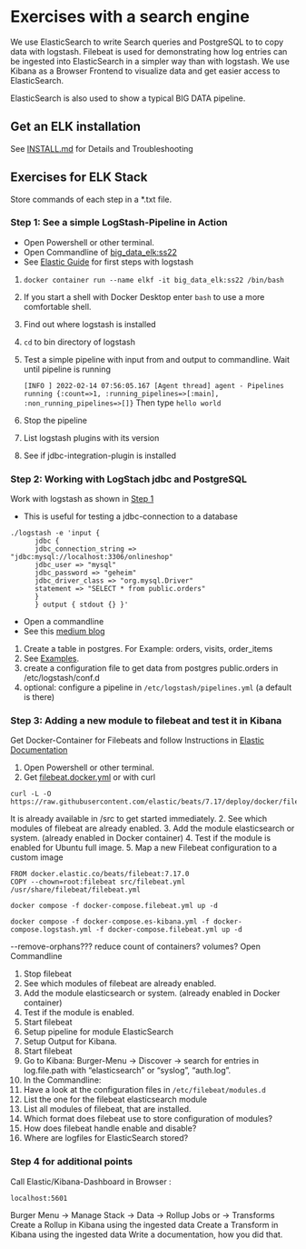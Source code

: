 # Exercises with a search engine

We use ElasticSearch to write Search queries and PostgreSQL to to copy data with logstash.
Filebeat is used for demonstrating how log entries can be ingested into ElasticSearch in a simpler way than with logstash.
We use Kibana as a Browser Frontend to visualize data and get easier access to ElasticSearch.

ElasticSearch is also used to show a typical BIG DATA pipeline.

## Get an ELK installation

See [INSTALL.md](https://github.com/Digital-Media/big_data/blob/main/elk-stack/INSTALL.md) for Details and Troubleshooting

## Exercises for ELK Stack

Store commands of each step in a *.txt file.

### Step 1: See a simple LogStash-Pipeline in Action

- Open Powershell or other terminal.
- Open Commandline of [big_data_elk:ss22](https://github.com/Digital-Media/big_data/blob/main/elk-stack/INSTALL.md#managing-elasticsearch-kibana-logstash-and-filebeat-on-your-own)
- See [Elastic Guide](https://www.elastic.co/guide/en/logstash/current/first-event.html) for first steps with logstash
1. ```shell
   docker container run --name elkf -it big_data_elk:ss22 /bin/bash
   ```
2. If you start a shell with Docker Desktop enter `bash` to use a more comfortable shell.
3. Find out where logstash is installed
4. `cd` to bin directory of logstash
5. Test a simple pipeline with input from and output to commandline. Wait until pipeline is running
   
   `[INFO ] 2022-02-14 07:56:05.167 [Agent thread] agent - Pipelines running {:count=>1, :running_pipelines=>[:main], :non_running_pipelines=>[]}`
   Then type `hello world`
7. Stop the pipeline
8. List logstash plugins with its version
9. See if jdbc-integration-plugin is installed

### Step 2: Working with LogStach jdbc and PostgreSQL

Work with logstash as shown in [Step 1](https://github.com/Digital-Media/big_data/blob/main/elk-stack/EXERCISE.md#step-1-see-a-simple-logstash-pipeline-in-action)

- This is useful for testing a jdbc-connection to a database
```shell
./logstash -e 'input {
      jdbc {
      jdbc_connection_string =>     "jdbc:mysql://localhost:3306/onlineshop"
      jdbc_user => "mysql"
      jdbc_password => "geheim"
      jdbc_driver_class => "org.mysql.Driver"
      statement => "SELECT * from public.orders"
      }
      } output { stdout {} }'
```
- Open a commandline
- See this [medium blog](https://medium.com/@emreceylan/how-to-sync-postgresql-data-to-elasticsearch-572af15845ad)
1. Create a table in postgres. For Example: orders, visits, order_items
2. See [Examples](https://github.com/Digital-Media/big_data/blob/main/elk-stack/src/examples.sql).
3. create a configuration file to get data from postgres public.orders in /etc/logstash/conf.d
4. optional: configure a pipeline in `/etc/logstash/pipelines.yml` (a default is there)

### Step 3: Adding a new module to filebeat and test it in Kibana

Get Docker-Container for Filebeats and follow Instructions in [Elastic Documentation](https://www.elastic.co/guide/en/beats/filebeat/current/running-on-docker.html)

1. Open Powershell or other terminal.
2. Get [filebeat.docker.yml](https://raw.githubusercontent.com/elastic/beats/7.17/deploy/docker/filebeat.docker.yml)
   or with curl
```shell
curl -L -O https://raw.githubusercontent.com/elastic/beats/7.17/deploy/docker/filebeat.docker.yml
```
It is already available in /src to get started immediately.
2. See which modules of filebeat are already enabled.
3. Add the module elasticsearch or system. (already enabled in Docker container)
4. Test if the module is enabled for Ubuntu full image.
5. Map a new Filebeat configuration to a custom image


```shell
FROM docker.elastic.co/beats/filebeat:7.17.0
COPY --chown=root:filebeat src/filebeat.yml /usr/share/filebeat/filebeat.yml
```
```shell
docker compose -f docker-compose.filebeat.yml up -d
```
```shell
docker compose -f docker-compose.es-kibana.yml -f docker-compose.logstash.yml -f docker-compose.filebeat.yml up -d
```
--remove-orphans??? reduce count of containers? volumes?
Open Commandline
1. Stop filebeat
2. See which modules of filebeat are already enabled.
3. Add the module elasticsearch or system. (already enabled in Docker container)
4. Test if the module is enabled.
5. Start filebeat
6. Setup pipeline for module ElasticSearch
7. Setup Output for Kibana.
8. Start filebeat
9. Go to Kibana: Burger-Menu -> Discover -> search for entries in log.file.path with “elasticsearch” or “syslog”, “auth.log”.
10. In the Commandline:
11. Have a look at the configuration files in `/etc/filebeat/modules.d`
12. List the one for the filebeat elasticsearch module
13. List all modules of filebeat, that are installed.
14. Which format does filebeat use to store configuration of modules?
15. How does filebeat handle enable and disable?
16. Where are logfiles for ElasticSearch stored?

### Step 4 for additional points

Call Elastic/Kibana-Dashboard in Browser :
```shell
localhost:5601
```
Burger Menu -> Manage Stack -> Data -> Rollup Jobs or -> Transforms
Create a Rollup in Kibana using the ingested data
Create a Transform in Kibana using the ingested data
Write a documentation, how you did that.


